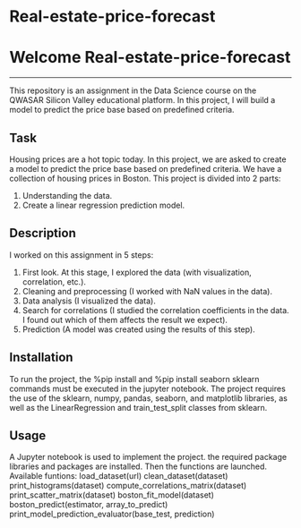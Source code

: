 # Real-estate-price-forecast
# Welcome Real-estate-price-forecast
***

This repository is an assignment in the Data Science course on the QWASAR Silicon Valley educational platform.
In this project, I will build a model to predict the price base based on predefined criteria.

## Task
Housing prices are a hot topic today. In this project, we are asked to create a model to predict the price base based on predefined criteria.
We have a collection of housing prices in Boston.
This project is divided into 2 parts:
  1) Understanding the data.
  2) Create a linear regression prediction model.

## Description
I worked on this assignment in 5 steps:
1) First look. At this stage, I explored the data (with visualization, correlation, etc.). 
2) Cleaning and preprocessing (I worked with NaN values in the data).
3) Data analysis (I visualized the data).
4) Search for correlations (I studied the correlation coefficients in the data. I found out which of them affects the result we expect). 
5) Prediction (A model was created using the results of this step).

## Installation
To run the project, the %pip install and %pip install seaborn sklearn commands must be executed in the jupyter notebook.
The project requires the use of the sklearn, numpy, pandas, seaborn, and matplotlib libraries,
as well as the LinearRegression and train_test_split classes from sklearn.

## Usage
A Jupyter notebook is used to implement the project.
the required package libraries and packages are installed. Then the functions are launched.
Available funtions:
load_dataset(url)
clean_dataset(dataset)
print_histograms(dataset)
compute_correlations_matrix(dataset)
print_scatter_matrix(dataset)
boston_fit_model(dataset)
boston_predict(estimator, array_to_predict)
print_model_prediction_evaluator(base_test, prediction)
